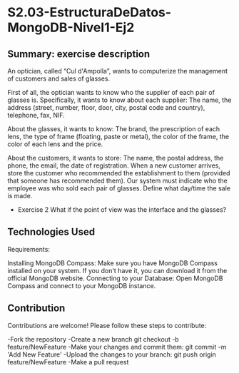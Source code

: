 # S2.03-EstructuraDeDatos-MongoDB-Nivel1-Ej2

## Summary: exercise description

An optician, called “Cul d'Ampolla”, wants to computerize the management of customers and sales of glasses.

First of all, the optician wants to know who the supplier of each pair of glasses is. Specifically, it wants to know about each supplier: The name, the address (street, number, floor, door, city, postal code and country), telephone, fax, NIF.

About the glasses, it wants to know: The brand, the prescription of each lens, the type of frame (floating, paste or metal), the color of the frame, the color of each lens and the price.

About the customers, it wants to store: The name, the postal address, the phone, the email, the date of registration.
When a new customer arrives, store the customer who recommended the establishment to them (provided that someone has recommended them).
Our system must indicate who the employee was who sold each pair of glasses. Define what day/time the sale is made.
- Exercise 2
What if the point of view was the interface and the glasses?

## Technologies Used
Requirements:

Installing MongoDB Compass: Make sure you have MongoDB Compass installed on your system. If you don't have it, you can download it from the official MongoDB website.
Connecting to your Database: Open MongoDB Compass and connect to your MongoDB instance.

## Contribution
Contributions are welcome! Please follow these steps to contribute:

-Fork the repository -Create a new branch git checkout -b feature/NewFeature -Make your changes and commit them: git commit -m 'Add New Feature' -Upload the changes to your branch: git push origin feature/NewFeature -Make a pull request




